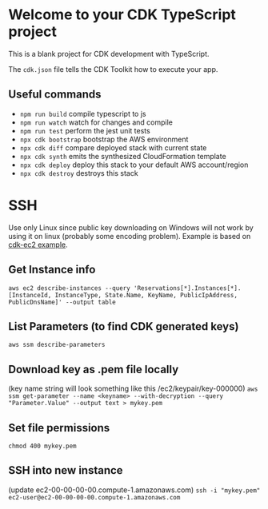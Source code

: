 # Welcome to your CDK TypeScript project

This is a blank project for CDK development with TypeScript.

The `cdk.json` file tells the CDK Toolkit how to execute your app.

## Useful commands

* `npm run build`       compile typescript to js
* `npm run watch`       watch for changes and compile
* `npm run test`        perform the jest unit tests
* `npx cdk bootstrap`   bootstrap the AWS environment
* `npx cdk diff`        compare deployed stack with current state
* `npx cdk synth`       emits the synthesized CloudFormation template
* `npx cdk deploy`      deploy this stack to your default AWS account/region
* `npx cdk destroy`     destroys this stack

# SSH
Use only Linux since public key downloading on Windows will not work by using it on linux (probably some encoding problem).
Example is based on [cdk-ec2 example](https://github.com/cloudbrilliant/cdk-ec2).

## Get Instance info
`aws ec2 describe-instances --query 'Reservations[*].Instances[*].[InstanceId, InstanceType, State.Name, KeyName, PublicIpAddress, PublicDnsName]' --output table`

## List Parameters (to find CDK generated keys)
`aws ssm describe-parameters`

## Download key as .pem file locally
(key name string will look something like this /ec2/keypair/key-000000)
`aws ssm get-parameter --name <keyname> --with-decryption --query "Parameter.Value" --output text > mykey.pem `

## Set file permissions
`chmod 400 mykey.pem`

## SSH into new instance
(update ec2-00-00-00-00.compute-1.amazonaws.com)
`ssh -i "mykey.pem" ec2-user@ec2-00-00-00-00.compute-1.amazonaws.com`